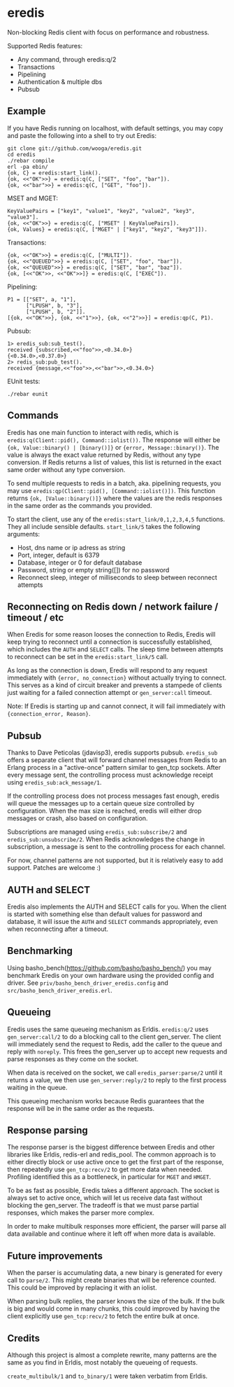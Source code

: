 # eredis

Non-blocking Redis client with focus on performance and robustness.

Supported Redis features:

 * Any command, through eredis:q/2
 * Transactions
 * Pipelining
 * Authentication & multiple dbs
 * Pubsub

## Example

If you have Redis running on localhost, with default settings, you may
copy and paste the following into a shell to try out Eredis:

    git clone git://github.com/wooga/eredis.git
    cd eredis
    ./rebar compile
    erl -pa ebin/
    {ok, C} = eredis:start_link().
    {ok, <<"OK">>} = eredis:q(C, ["SET", "foo", "bar"]).
    {ok, <<"bar">>} = eredis:q(C, ["GET", "foo"]).

MSET and MGET:

    KeyValuePairs = ["key1", "value1", "key2", "value2", "key3", "value3"].
    {ok, <<"OK">>} = eredis:q(C, ["MSET" | KeyValuePairs]).
    {ok, Values} = eredis:q(C, ["MGET" | ["key1", "key2", "key3"]]).

Transactions:

    {ok, <<"OK">>} = eredis:q(C, ["MULTI"]).
    {ok, <<"QUEUED">>} = eredis:q(C, ["SET", "foo", "bar"]).
    {ok, <<"QUEUED">>} = eredis:q(C, ["SET", "bar", "baz"]).
    {ok, [<<"OK">>, <<"OK">>]} = eredis:q(C, ["EXEC"]).

Pipelining:

    P1 = [["SET", a, "1"],
          ["LPUSH", b, "3"],
          ["LPUSH", b, "2"]].
    [{ok, <<"OK">>}, {ok, <<"1">>}, {ok, <<"2">>}] = eredis:qp(C, P1).


Pubsub:

    1> eredis_sub:sub_test().
    received {subscribed,<<"foo">>,<0.34.0>}
    {<0.34.0>,<0.37.0>}
    2> redis_sub:pub_test().
    received {message,<<"foo">>,<<"bar">>,<0.34.0>}


EUnit tests:

    ./rebar eunit


## Commands

Eredis has one main function to interact with redis, which is
`eredis:q(Client::pid(), Command::iolist())`. The response will either
be `{ok, Value::binary() | [binary()]}` or `{error,
Message::binary()}`.  The value is always the exact value returned by
Redis, without any type conversion. If Redis returns a list of values,
this list is returned in the exact same order without any type
conversion.

To send multiple requests to redis in a batch, aka. pipelining
requests, you may use `eredis:qp(Client::pid(),
[Command::iolist()])`. This function returns `{ok, [Value::binary()]}`
where the values are the redis responses in the same order as the
commands you provided.

To start the client, use any of the `eredis:start_link/0,1,2,3,4,5`
functions. They all include sensible defaults. `start_link/5` takes
the following arguments:

* Host, dns name or ip adress as string
* Port, integer, default is 6379
* Database, integer or 0 for default database
* Password, string or empty string([]) for no password
* Reconnect sleep, integer of milliseconds to sleep between reconnect attempts

## Reconnecting on Redis down / network failure / timeout / etc

When Eredis for some reason looses the connection to Redis, Eredis
will keep trying to reconnect until a connection is successfully
established, which includes the `AUTH` and `SELECT` calls. The sleep
time between attempts to reconnect can be set in the
`eredis:start_link/5` call.

As long as the connection is down, Eredis will respond to any request
immediately with `{error, no_connection}` without actually trying to
connect. This serves as a kind of circuit breaker and prevents a
stampede of clients just waiting for a failed connection attempt or
`gen_server:call` timeout.

Note: If Eredis is starting up and cannot connect, it will fail
immediately with `{connection_error, Reason}`.

## Pubsub

Thanks to Dave Peticolas (jdavisp3), eredis supports
pubsub. `eredis_sub` offers a separate client that will forward
channel messages from Redis to an Erlang process in a "active-once"
pattern similar to gen_tcp sockets. After every message sent, the
controlling process must acknowledge receipt using
`eredis_sub:ack_message/1`.

If the controlling process does not process messages fast enough,
eredis will queue the messages up to a certain queue size controlled
by configuration. When the max size is reached, eredis will either
drop messages or crash, also based on configuration.

Subscriptions are managed using `eredis_sub:subscribe/2` and
`eredis_sub:unsubscribe/2`. When Redis acknowledges the change in
subscription, a message is sent to the controlling process for each
channel.

For now, channel patterns are not supported, but it is relatively easy
to add support. Patches are welcome :)

## AUTH and SELECT

Eredis also implements the AUTH and SELECT calls for you. When the
client is started with something else than default values for password
and database, it will issue the `AUTH` and `SELECT` commands
appropriately, even when reconnecting after a timeout.


## Benchmarking

Using basho_bench(https://github.com/basho/basho_bench/) you may
benchmark Eredis on your own hardware using the provided config and
driver. See `priv/basho_bench_driver_eredis.config` and
`src/basho_bench_driver_eredis.erl`.

## Queueing

Eredis uses the same queueing mechanism as Erldis. `eredis:q/2` uses
`gen_server:call/2` to do a blocking call to the client
gen_server. The client will immediately send the request to Redis, add
the caller to the queue and reply with `noreply`. This frees the
gen_server up to accept new requests and parse responses as they come
on the socket.

When data is received on the socket, we call `eredis_parser:parse/2`
until it returns a value, we then use `gen_server:reply/2` to reply to
the first process waiting in the queue.

This queueing mechanism works because Redis guarantees that the
response will be in the same order as the requests.

## Response parsing

The response parser is the biggest difference between Eredis and other
libraries like Erldis, redis-erl and redis_pool. The common approach
is to either directly block or use active once to get the first part
of the response, then repeatedly use `gen_tcp:recv/2` to get more data
when needed. Profiling identified this as a bottleneck, in particular
for `MGET` and `HMGET`.

To be as fast as possible, Eredis takes a different approach. The
socket is always set to active once, which will let us receive data
fast without blocking the gen_server. The tradeoff is that we must
parse partial responses, which makes the parser more complex.

In order to make multibulk responses more efficient, the parser
will parse all data available and continue where it left off when more
data is available.

## Future improvements

When the parser is accumulating data, a new binary is generated for
every call to `parse/2`. This might create binaries that will be
reference counted. This could be improved by replacing it with an
iolist.

When parsing bulk replies, the parser knows the size of the bulk. If the
bulk is big and would come in many chunks, this could improved by
having the client explicitly use `gen_tcp:recv/2` to fetch the entire
bulk at once.

## Credits

Although this project is almost a complete rewrite, many patterns are
the same as you find in Erldis, most notably the queueing of requests.

`create_multibulk/1` and `to_binary/1` were taken verbatim from Erldis.
